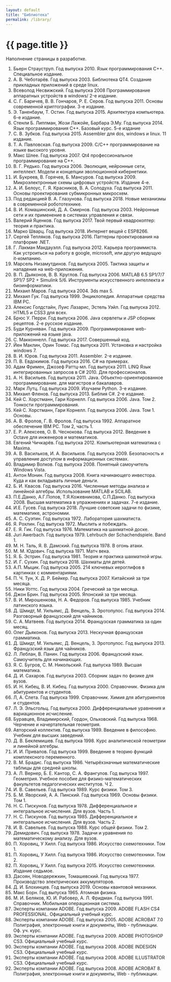 ```yaml
---
layout: default
title: "Библиотека"
permalink: /library/
---
```


# [](#header-1) {{ page.title }}

Наполнение страницы в разработке.

1. Бьерн Страуструп. Год выпуска 2010. Язык программирования С++. Специальное издание.
2. А. В. Чеботарёв. Год выпуска 2003. Библиотека QT4. Создание прикладных приложений в среде linux.
3. Всеволод Несвижский. Год выпуска 2008 Программирование аппаратных устройств в windows/ 2-е издание.
4. С. Г. Баричев, В. В. Гончаров, Р. Е. Серов. Год выпуска 2011. Основы современной криптографии. 3-е издание.
5. Э. Таненбаум, Т. Остин. Год выпуска 2015. Архитектура компьютера. 6-е издание.
6. Стенли Б. Липпман, Жози Лажойе, Барбара Э.Му. Год выпуска 2014. Язык программирования С++. Базовый курс. 5-е издание
7. С. В. Зубков. Год выпуска 2015. Assembler для dos, windows и linux. 11 издание.
8. Т. А. Павловская. Год выпуска 2009. C/C++ программирование на языке высокого уровня.
9. Макс Шлее. Год выпуска 2007. Qt4 профессиональное программирование на C++.
10. В. Г. Редько. Год выпуска 2006. Эволюция, нейронные сети, интеллект. Модели и концепции эволюционной кибернетики.
11. И. Букреев, В. Горячев, Б. Мансуров. Год выпуска 2009. Микроэлектронные схемы цифровых устройств. Издание 4-е.
12. А. И. Белоус, Г. Я. Красников, В. А. Солодуха. Год выпуска 2011. Основы проектирования субмикронных микросхем.
13. Под редакцией В. А. Глазунова. Год выпуска 2018. Новые механизмы в современной робототехнике.
14. В. И. Комашинский, Д. А. Смирнов. Год выпуска 2003. Нейронные сети и их применение в системах управления и связи.
15. Валерий Яценков. Год выпуска 2017. Твой первый квадрокоптер: теория и практика.
16. Марко Шварц. Год выпуска 2018. Интернет вещей с ESP8266.
17. Сергей Тепляков. Год выпуска 2016. Паттерны проектирования на платформе .NET.
18. Г. Лакман Макдауэлл. Год выпуска 2012. Карьера программиста. Как устроиться на работу в google, microsoft, или другую ведущую it-компанию.
19. Марсель Низамутдинов. Год выпуска 2005. Тактика защиты и нападения на web-приложения.
20. В. П. Дьяконов, В. В. Круглов. Год выпуска 2006. MATLAB 6.5 SP1/7/7 SP1/7 SP2 + Simulink 5/6. Инструменты искусственного интеллекта и биоинформатики.
21. Михаил Маров. Год выпуска 2004. 3ds max 5.
22. Михаил Гук. Год выпуска 1999. Энциклопедия. Аппаратные средства IBM PC.
23. Алексис Голдстайн, Луис Лазарис, Эстель Уэйл. Год выпуска 2012. HTML5 и CSS3 для всех.
24. Брюс У. Перри. Год выпуска 2006. Java сервлеты и JSP сборник рецептов. 2-е русское издание.
25. Буди Курняван. Год выпуска 2009. Программирование web-приложений на языке java.
26. С. Макконнелл. Год выпуска 2017. Совершенный код.
27. Йен Маклин, Орин Томас. Год выпуска 2011. Установка и настройка windows 7.
28. В. И. Юров. Год выпуска 2011. Assembler. 2-е издание.
29. П. В. Евдокимов. Год выпуска 2016. C# на примерах.
30. Адам Фримен, Джозеф Раттц-мл. Год выпуска 2011. LINQ Язык интегрированных запросов в C# 2010. Для профессионалов.
31. А. Н. Васильев. Год выпуска 2011. Java. Объектно-ориентированное программирование. для магистров и бакалавров.
32. Марк Лутц. Год выпуска 2009. Изучаем Python. 3-е издание.
33. Михаил Фленов. Год выпуска 2013. Библия C#. 2-е издание.
34. Кей С. Хорстманн, Гари Корнелл. Год выпуска 2006. Java. Том 2. Тонкости программирования.
35. Кей С. Хорстманн, Гари Корнелл. Год выпуска 2006. Java. Том 1. Основы.
36. А. В. Фролов, Г. В. Фролов. Год выпуска 1992. Аппаратное обеспечение IBM PC. Том 2, часть 1.
37. Е. Р. Алексеев, О. В. Чеснокова. Год выпуска 2012. Введение в Octave для инженеров и математиков.
38. Евгений Чичкарёв. Год выпуска 2012. Компьютерная математика с Maxima.
39. А. В. Васильков, И. А. Васильков. Год выпуска 2009. Безопасность и управление доступом в информационных системах.
40. Владимир Волков. Год выпуска 2008. Понятный самоучитель Windows Vista.
41. Антон Монин. Год выпуска 2008. Книга начинающего инвестора. Куда и как вкладывать личные деньги.
42. Б. И. Квасов. Год выпуска 2016. Численные методы анализа и линейной алгебры. Использование MATLAB и SCILAB.
43. П.Е.Данко, А.Г.Попов, Т.Я.Кожевникова, С.П.Данко. Год выпуска 2008. Высшая математика в упражнениях и задачах. 7-е издание.
44. И.Е. Гусев. Год выпуска 2018. Лучшие советские задачи по физике, математике, астрономии.
45. А. С. Суэтин. Год выпуска 1972. Лаборатория шахматиста.
46. Я. Рохлин. Год выпуска 1972. Мыслить и побеждать.
47. Е. Я. Гик. Год выпуска 1976. Математика на шахматной доске.
48. Juri Awerbach. Год выпуска 1979. Lehrbuch der Schachendspiele. Band 1.
49. М. Н. Таль, Я. В. Дамский. Год выпуска 1978. В огонь атаки.
50. М. М. Юдович. Год выпуска 1971. Матч века.
51. Я. Б. Эстрин. Год выпуска 1981. Теория и практика шахматной игры.
52. И. Г. Сухин. Год выпуска 2018. Шахматы для детей.
53. А.П. Мыцик. Год выпуска 2005. 214 ключевых иероглифов в картинках с комментариями.
54. П. Ч. Тун, Х. Д. Р. Бейкер. Год выпуска 2007. Китайский за три месяца.
55. Ники Уоттс. Год выпуска 2004. Греческий за три месяца.
56. Джон Брин. Год выпуска 2005. Японский за три месяца.
57. В. И. Мирошенкова, Н. А. Федоров. Год выпуска 1985. Учебник латинского языка.
58. Д. Шмидт, М. Уильямс, Д. Венцель, З. Эротопулос. Год выпуска 2014. Разговорный французский для чайников.
59. С. А. Матвеев. Год выпуска 2014. Французская грамматика за один месяц.
60. Олег Дьяконов. Год выпуска 2013. Нескучная французская грамматика.
61. Д. Шмидт, М. Уильямс, Д. Венцель, З. Эротопулос. Год выпуска 2013. Французский язык для чайников.
62. Л. Леблан, В. Панин. Год выпуска 2006. Французский язык. Самоучитель для начинающих.
63. Я. С. Бугров, С. М. Никольский. Год выпуска 1989. Высшая математика.
64. Д. И. Сахаров. Год выпуска 2003. Сборник задач по физике для вузов.
65. И. Н. Кибец, В. И. Кибец. Год выпуска 2000. Справочник. Физика для абитуриентов и студентов.
66. Л, А. Слета. Год выпуска 1999. Справочник. Химия для абитуриентов и студентов.
67. Л. Э. Эльсгольц. Год выпуска 2000. Дифференциальные уравнения и вариационное исчисление.
68. Буравцев, Владимирский, Гордон, Ольховский. Год выпуска 1968. Черчение и начертательная геометрия.
69. Авторский коллектив. Год выпуска 1989. Введение в философию. Учебник для высших заведений.
70. Д. В. Беклемишев. Год выпуска 1998. Курс аналитической геометрии и линейной алгебры.
71. И. И. Привалов. Год выпуска 1999. Введение в теорию функций комплексного переменного.
72. В. М. Брадис. Год выпуска 1986. Четырёхзначные математические таблицы для средней школы.
73. А. Л. Вернер, Б. Е. Кантор, С. А. Франгулов. Год выпуска 1997. Геометрия. Учебное пособие для физико-математических факультетов педагогических институтов. Ч 2.
74. И. В. Савельев. Год выпуска 1989. Курс физики. Том 3.
75. Б. М. Яворский, А. А. Пинский. Год выпуска 1969. Основы физики. Том 1.
76. Н. С. Пискунов. Год выпуска 1978. Дифференциальное и интегральное исчисления. Для вузов. Часть 1.
77. Н. С. Пискунов. Год выпуска 1985. Дифференциальное и интегральное исчисления. Для вузов. Часть 2.
78. И. В. Савельев. Год выпуска 1988. Курс общей физики. Том 2.
79. Демидович. Год выпуска 1978. Задачи и уравнения по математическому анализу. Для вузов.
80. П. Хоровиц, У Хилл. Год выпуска 1986. Искусство схемотехники. Том 1.
81. П. Хоровиц, У Хилл. Год выпуска 1986. Искусство схемотехники. Том 2.
82. П. Хоровиц, У Хилл. Год выпуска 2015. Искусство схемотехники. Издание седьмое.
83. Дасоян, Новодережкин, Томашевский. Год выпуска 1977. Производство электрических аккумуляторов.
84. Д. И. Блохинцев. Год выпуска 2019. Основы квантовой механики.
85. Макс Борн. Год выпуска 1965. Атомная физика.
86. М. И. Беляков, Ю. И. Рабовер, А. Л. Фридман. Год выпуска 1991. Справочник. Мобильная операционная система.
87. Эксперты компании ADOBE. Год выпуска 2009. ADOBE FLASH CS4 PROFESSIONAL. Официальный учебный курс.
88. Эксперты компании ADOBE. Год выпуска 2005. ADOBE ACROBAT 7.0 Полиграфия, электронные книги и документы, Web - публикации. Оф. уч. курс.
89. Эксперты компании ADOBE. Год выпуска 2009. ADOBE PHOTOSHOP CS3. Официальный учебный курс.
90. Эксперты компании ADOBE. Год выпуска 2008. ADOBE INDESIGN CS3. Официальный учебный курс.
91. Эксперты компании ADOBE. Год выпуска 2008. ADOBE ILLUSTRATOR CS3. Официальный учебный курс.
92. Эксперты компании ADOBE. Год выпуска 2008. ADOBE ACROBAT 8. Полиграфия, электронные книги и документы, Web - публикации.
